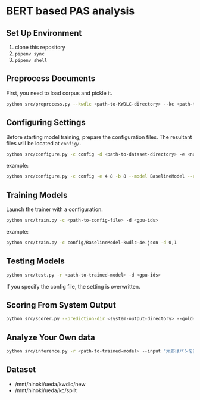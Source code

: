 # BERT based PAS analysis

## Set Up Environment

1. clone this repository
2. `pipenv sync`
3. `pipenv shell`

## Preprocess Documents

First, you need to load corpus and pickle it.

```zsh
python src/preprocess.py --kwdlc <path-to-KWDLC-directory> --kc <path-to-KyotoCorpus-directory> --out <path-to-output-directory>
```

## Configuring Settings

Before starting model training, prepare the configuration files.
The resultant files will be located at `config/`.

```zsh
python src/configure.py -c config -d <path-to-dataset-directory> -e <num-epochs> -b <batch-size> --model <model-name> --corpus kwdlc
```

example:

```zsh
python src/configure.py -c config -e 4 8 -b 8 --model BaselineModel --corpus kwdlc all
```

## Training Models

Launch the trainer with a configuration.

```zsh
python src/train.py -c <path-to-config-file> -d <gpu-ids>
```

example:

```zsh
python src/train.py -c config/BaselineModel-kwdlc-4e.json -d 0,1
```

## Testing Models

```zsh
python src/test.py -r <path-to-trained-model> -d <gpu-ids>
```

If you specify the config file, the setting is overwritten.

## Scoring From System Output

```zsh
python src/scorer.py --prediction-dir <system-output-directory> --gold-dir <gold-directory> --read-prediction-from-pas-tag
```

## Analyze Your Own data

```zsh
python src/inference.py -r <path-to-trained-model> --input "太郎はパンを買って食べた。" -tab -d <gpu-ids>
```

## Dataset

- /mnt/hinoki/ueda/kwdlc/new
- /mnt/hinoki/ueda/kc/split

